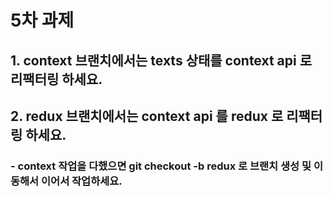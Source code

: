 # 5차 과제

## 1. context 브랜치에서는 texts 상태를 context api 로 리팩터링 하세요.

## 2. redux 브랜치에서는 context api 를 redux 로 리팩터링 하세요.

### - context 작업을 다했으면 git checkout -b redux 로 브랜치 생성 및 이동해서 이어서 작업하세요.
